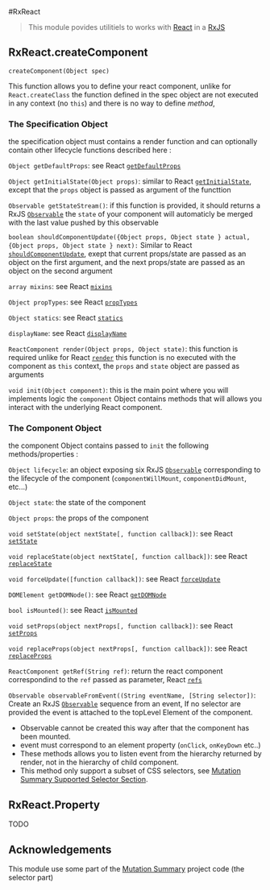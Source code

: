 #RxReact

> This module povides utilitiels to works with [React](http://facebook.github.io/react/) in a [RxJS](https://github.com/Reactive-Extensions/RxJS)

## RxReact.createComponent 

`createComponent(Object spec)`

This function allows you to define your react component, unlike for `React.createClass` the function defined in the spec object are not executed in any context (no `this`) and there is no way to define *method*, 

### The Specification Object

the specification object must contains a render function and can optionally contain other lifecycle functions described here : 


`Object getDefaultProps`: see React [`getDefaultProps`](http://facebook.github.io/react/docs/component-specs.html#getdefaultprops)

`Object getInitialState(Object props)`: similar to React [`getInitialState`](http://facebook.github.io/react/docs/component-specs.html#getinitialstate), except that the `props` object is passed as argument of the functtion

`Observable getStateStream()`: if this function is provided, it should returns a RxJS [`Observable`](https://github.com/Reactive-Extensions/RxJS/blob/master/doc/api/core/observable.md) the `state` of your component will automaticly be merged with the last value pushed by this observable


`boolean shouldComponentUpdate({Object props, Object state } actual, {Object props, Object state } next):`  Similar to React [`shouldComponentUpdate`](http://facebook.github.io/react/docs/component-specs.html#updating-shouldcomponentupdate), exept that current props/state are passed as an object on the first argument, and the next props/state are passed as an object on the second argument


`array mixins`: see React [`mixins`](http://facebook.github.io/react/docs/component-specs.html#mixins)

`Object propTypes`: see React [`propTypes`](http://facebook.github.io/react/docs/component-specs.html#proptypes)

`Object statics`: see React [`statics`](http://facebook.github.io/react/docs/component-specs.html#statics)

`displayName`: see React [`displayName`](http://facebook.github.io/react/docs/component-specs.html#displayname)

`ReactComponent render(Object props, Object state)`: this function is required unlike for React [`render`](http://facebook.github.io/react/docs/component-specs.html#render) this function is no executed with the component as `this` context, the `props` and `state` object are passed as arguments

`void init(Object component)`: this is the main point where you will implements logic the `component` Object contains methods that will allows you interact with the underlying React component.


### The Component Object

the component Object contains passed to `init` the following methods/properties :

`Object lifecycle`: an object exposing six RxJS [`Observable`](https://github.com/Reactive-Extensions/RxJS/blob/master/doc/api/core/observable.md) corresponding to the lifecycle of the component (`componentWillMount`, `componentDidMount`, etc...)  

`Object state`: the state of the component

`Object props`: the props of the component

`void setState(object nextState[, function callback])`: see React [`setState`](http://facebook.github.io/react/docs/component-api.html#setstate)

`void replaceState(object nextState[, function callback])`: see React [`replaceState`](http://facebook.github.io/react/docs/component-api.html#replacestate)

`void forceUpdate([function callback])`: see React [`forceUpdate`](http://facebook.github.io/react/docs/component-api.html#forceupdate)

`DOMElement getDOMNode()`: see React [`getDOMNode`](http://facebook.github.io/react/docs/component-api.html#getdomnode)

`bool isMounted()`: see React [`isMounted`](http://facebook.github.io/react/docs/component-api.html#getdomnode)

`void setProps(object nextProps[, function callback])`: see React [`setProps`](http://facebook.github.io/react/docs/component-api.html#getdomnode)

`void replaceProps(object nextProps[, function callback])`: see React [`replaceProps`](http://facebook.github.io/react/docs/component-api.html#getdomnode)

`ReactComponent getRef(String ref)`: return the react component correspondind to the `ref` passed as parameter, React [`refs`](http://facebook.github.io/react/docs/more-about-refs.html)

`Observable observableFromEvent((String eventName, [String selector])`: Create an RxJS [`Observable`](https://github.com/Reactive-Extensions/RxJS/blob/master/doc/api/core/observable.md) sequence from an event, If no selector are provided the event is attached to the topLevel Element of the component.

- Observable cannot be created this way after that the component has been mounted.
- event must correspond to an element property (`onClick`, `onKeyDown` etc..)
- These methods allows you to listen event from the hierarchy returned by render, not in the hierarchy of child component.
- This method only support a subset of CSS selectors, see [Mutation Summary Supported Selector Section](https://code.google.com/p/mutation-summary/wiki/APIReference#Supported_Selector_Syntax).


## RxReact.Property

TODO


## Acknowledgements

This module use some part of the [Mutation Summary](https://code.google.com/p/mutation-summary/) project code (the selector part)



